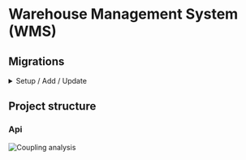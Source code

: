 # Warehouse Management System (WMS)

## Migrations

<details>
<summary>Setup / Add / Update</summary>


### Setup
```
dotnet tool install --global dotnet-ef
```

### Add new migrations
```
dotnet ef migrations add InitialCreate --startup-project Api/Api.csproj --project Store/Store.csproj --context WarehouseDbContext
```

### Update database
```
dotnet ef database update
```
</details>

## Project structure
### Api
![Coupling analysis](/home/alexander/C#/cs10dotnet6/docs/diagrams/Wms.Api.png "Api structure")